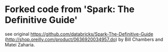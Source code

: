 # Forked code from 'Spark: The Definitive Guide' 
see original https://github.com/databricks/Spark-The-Definitive-Guide
(http://shop.oreilly.com/product/0636920034957.do) by Bill Chambers and Matei Zaharia. 
